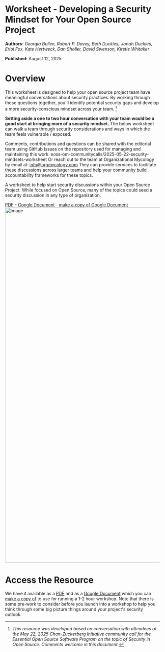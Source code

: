 # Worksheet - Developing a Security Mindset for Your Open Source Project

**Authors:** _Georgia Bullen, Robert P. Davey, Beth Duckles, Jonah Duckles, Eriol Fox, Kate Hertweck, Dan Sholler, David Swenson, Kirstie Whitaker_  

**Published:** August 12, 2025

# Overview 

This worksheet is designed to help your open source project team have
meaningful conversations about security practices. By working through these
questions together, you'll identify potential security gaps and develop a more
security-conscious mindset across your team. [^1]

**Setting aside a one to two hour conversation with your team would be a
good start at bringing more of a security mindset.** The below worksheet can
walk a team through security considerations and ways in which the team feels
vulnerable / exposed.

Comments, contributions and questions can be shared with the editorial team
using GitHub Issues on the repository used for managing and maintaining this
work: eoss-om-communitycalls/2025-05-22-security-mindsets-worksheet
Or reach out to the team at Organizational Mycology by email at:
info@orgmycology.com They can provide services to facilitate these discussions
across larger teams and help your community build accountability frameworks
for these topics.


A worksheet to help start security discussions within your Open Source Project. While focused on Open Source, many of the topics could seed a security discussion in any type of organization.

[PDF](https://github.com/eoss-om-communitycalls/2025-05-22-security-mindsets-worksheet/blob/main/worksheet_securitymindsets.pdf) - [Google Document](https://docs.google.com/document/d/19557u1Bb81zr4cNDMamjejbLBNTdt5XzowjQ8UJiyMg/edit?tab=t.0) - [make a copy of Google Document](https://docs.google.com/document/d/19557u1Bb81zr4cNDMamjejbLBNTdt5XzowjQ8UJiyMg/copy) 
[<img width="806" height="1152" alt="image" src="https://github.com/user-attachments/assets/3c8e1c80-6546-4547-97d0-895e45279d51" />](https://docs.google.com/document/d/19557u1Bb81zr4cNDMamjejbLBNTdt5XzowjQ8UJiyMg/edit?tab=t.0)


# Access the Resource 

We have it available as a [PDF](https://github.com/eoss-om-communitycalls/2025-05-22-security-mindsets-worksheet/blob/main/worksheet_securitymindsets.pdf) and as a [Google Document](https://docs.google.com/document/d/19557u1Bb81zr4cNDMamjejbLBNTdt5XzowjQ8UJiyMg/edit?tab=t.0) which you can [make a copy of](https://docs.google.com/document/d/19557u1Bb81zr4cNDMamjejbLBNTdt5XzowjQ8UJiyMg/copy) to use for running a 1-2 hour workshop. Note that there is some pre-work to consider before you launch into a workshop to help you think through some big picture things around your project's security outlook.


[^1]: _This resource was developed based on conversation with attendees at the May 22, 2025
Chan-Zuckerberg Initiative community call for the Essential Open Source Software Program on the
topic of Security in Open Source. Comments welcome in this document._


